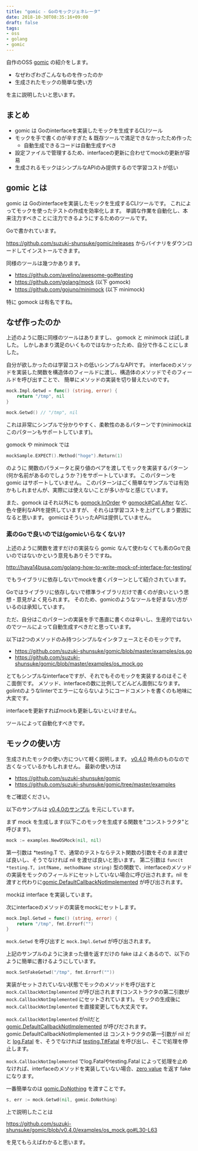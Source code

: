 ```yaml
---
title: "gomic - Goのモックジェネレータ"
date: 2018-10-30T08:35:16+09:00
draft: false
tags:
- oss
- golang
- gomic
---
```


自作のOSS [gomic](https://github.com/suzuki-shunsuke/gomic) の紹介をします。

* なぜわざわざこんなものを作ったのか
* 生成されたモックの簡単な使い方

を主に説明したいと思います。

## まとめ

* gomic は Goのinterfaceを実装したモックを生成するCLIツール
* モックを手で書くのが辛すぎた & 既存ツールで満足できなかったため作った
  * 自動生成できるコードは自動生成すべき
* 設定ファイルで管理するため、interfaceの更新に合わせてmockの更新が容易
* 生成されるモックはシンプルなAPIのみ提供するので学習コストが低い

## gomic とは

gomic は Goのinterfaceを実装したモックを生成するCLIツールです。
これによってモックを使ったテストの作成を効率化します。
単調な作業を自動化し、本来注力すべきことに注力できるようにするためのツールです。

Goで書かれています。

https://github.com/suzuki-shunsuke/gomic/releases からバイナリをダウンロードしてインストールできます。

同様のツールは幾つかあります。

* https://github.com/avelino/awesome-go#testing
* https://github.com/golang/mock (以下 gomock)
* https://github.com/gojuno/minimock (以下 minimock)

特に gomock は有名ですね。

## なぜ作ったのか

上述のように既に同様のツールはありますし、 gomock と minimock は試しました。
しかしあまり満足のいくものではなかったため、自分で作ることにしました。

自分が欲しかったのは学習コストの低いシンプルなAPIです。
interfaceのメソッドを実装した関数を構造体のフィールドに渡し、構造体のメソッドでそのフィールドを呼び出すことで、
簡単にメソッドの実装を切り替えたいのです。

```go
mock.Impl.Getwd = func() (string, error) {
	return "/tmp", nil
}

mock.Getwd() // "/tmp", nil
```

これは非常にシンプルで分かりやすく、柔軟性のあるパターンです(minimockはこのパターンもサポートしています)。

gomock や minimock では

```go
mockSample.EXPECT().Method("hoge").Return(1)
```

のように 関数のパラメータと戻り値のペアを渡してモックを実装するパターン(何か名前があるのでしょうか？)をサポートしています。
このパターンを gomic はサポートしていません。
このパターンはごく簡単なサンプルでは有効かもしれませんが、実際には使えないことが多いかなと感じています。

また、gomock はそれ以外にも [gomock.InOrder](https://godoc.org/github.com/golang/mock/gomock#InOrder) や [gomock#Call.After](https://godoc.org/github.com/golang/mock/gomock#Call.After) など、色々便利なAPIを提供していますが、
それらは学習コストを上げてしまう要因になると思います。
gomicはそういったAPIは提供していません。

### 素のGoで良いのでは(gomicいらなくない)?

上述のように関数を渡すだけの実装なら gomic なんて使わなくても素のGoで良いのではないかという意見もありそうですね。

http://haya14busa.com/golang-how-to-write-mock-of-interface-for-testing/

でもライブラリに依存しないでmockを書くパターンとして紹介されています。

Goではライブラリに依存しないで標準ライブラリだけで書くのが良いという思想・意見がよく見られます。
そのため、gomicのようなツールを好まない方がいるのは承知しています。

ただ、自分はこのパターンの実装を手で愚直に書くのは辛いし、生産的ではないのでツールによって自動生成すべきだと思っています。

以下は2つのメソッドのみ持つシンプルなインタフェースとそのモックです。

* https://github.com/suzuki-shunsuke/gomic/blob/master/examples/os.go
* https://github.com/suzuki-shunsuke/gomic/blob/master/examples/os_mock.go

とてもシンプルなinterfaceですが、それでもそのモックを実装するのはそこそこ面倒です。
メソッド、interfaceの数に比例してどんどん面倒になります。
golintのようなlinterでエラーにならないようにコードコメントを書くのも地味に大変です。

interfaceを更新すればmockも更新しないといけません。

ツールによって自動化すべきです。

## モックの使い方

生成されたモックの使い方について軽く説明します。
[v0.4.0](https://github.com/suzuki-shunsuke/gomic/releases/tag/v0.4.0) 時点のものなので古くなっているかもしれません。
最新の使い方は

* https://github.com/suzuki-shunsuke/gomic
* https://github.com/suzuki-shunsuke/gomic/tree/master/examples

をご確認ください。

以下のサンプルは [v0.4.0のサンプル](https://github.com/suzuki-shunsuke/gomic/tree/v0.4.0/examples) を元にしています。

まず mock を生成します(以下このモックを生成する関数を"コンストラクタ"と呼びます)。

```go
mock := examples.NewOSMock(nil, nil)
```

第一引数は *testing.T で、通常のテストならテスト関数の引数をそのまま渡せば良いし、そうでなければ nil を渡せば良いと思います。
第二引数は `func(t *testing.T, intfName, methodName string)` 型の関数で、interfaceのメソッドの実装をモックのフィールドにセットしていない場合に呼び出されます。nil を渡すと代わりに[gomic.DefaultCallbackNotImplemented](https://godoc.org/github.com/suzuki-shunsuke/gomic/gomic#DefaultCallbackNotImplemented) が呼び出されます。

mockは interface を実装しています。

次にinterfaceのメソッドの実装をmockにセットします。

```go
mock.Impl.Getwd = func() (string, error) {
	return "/tmp", fmt.Errorf("")
}
```

`mock.Getwd` を呼び出すと `mock.Impl.Getwd` が呼び出されます。

上記のサンプルのように決まった値を返すだけの fake はよくあるので、以下のように簡単に書けるようにしています。

```go
mock.SetFakeGetwd("/tmp", fmt.Errorf(""))
```

実装がセットされていない状態でモックのメソッドを呼び出すと
`mock.CallbackNotImplemented` が呼び出されます(コンストラクタの第二引数が `mock.CallbackNotImplemented` にセットされています)。
モックの生成後に`mock.CallbackNotImplemented` を直接変更しても大丈夫です。

`mock.CallbackNotImplemented` がnilだと [gomic.DefaultCallbackNotImplemented](https://godoc.org/github.com/suzuki-shunsuke/gomic/gomic#DefaultCallbackNotImplemented) が呼びだされます。
gomic.DefaultCallbackNotImplemented は コンストラクタの第一引数が nil だと [log.Fatal](https://golang.org/pkg/log/#Fatal) を、そうでなければ [testing.T#Fatal](https://golang.org/pkg/testing/#T.Fatal) を呼び出し、そこで処理を停止します。

`mock.CallbackNotImplemented` でlog.Fatalやtesting.Fatal によって処理を止めなければ、interfaceのメソッドを実装していない場合、[zero value](https://golang.org/ref/spec#The_zero_value) を返す fake になります。

一番簡単なのは [gomic.DoNothing](https://godoc.org/github.com/suzuki-shunsuke/gomic/gomic#DoNothing) を渡すことです。

```go
s, err := mock.Getwd(nil, gomic.DoNothing)
```

上で説明したことは

https://github.com/suzuki-shunsuke/gomic/blob/v0.4.0/examples/os_mock.go#L30-L63

を見てもらえばわかると思います。
